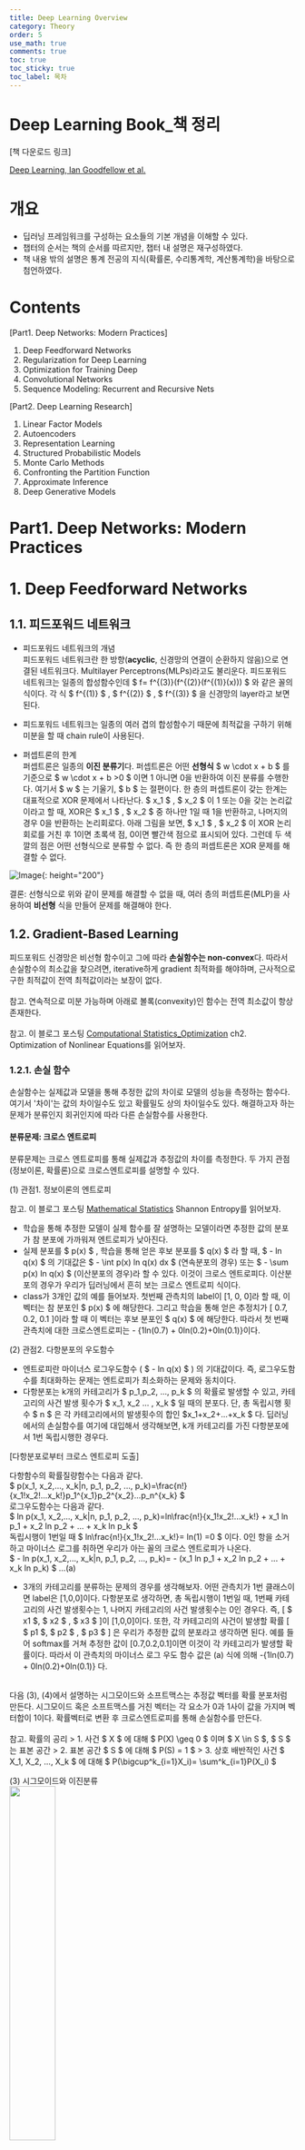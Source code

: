 ```yaml
---
title: Deep Learning Overview
category: Theory
order: 5
use_math: true
comments: true
toc: true
toc_sticky: true
toc_label: 목차
---
```


# Deep Learning Book_책 정리

[책 다운로드 링크] <br/>

[Deep Learning, Ian Goodfellow et al.](https://github.com/janishar/mit-deep-learning-book-pdf/blob/master/complete-book-pdf/Ian%20Goodfellow%2C%20Yoshua%20Bengio%2C%20Aaron%20Courville%20-%20Deep%20Learning%20(2017%2C%20MIT).pdf)

# 개요

- 딥러닝 프레임워크를 구성하는 요소들의 기본 개념을 이해할 수 있다. 
- 챕터의 순서는 책의 순서를 따르지만, 챕터 내 설명은 재구성하였다.
- 책 내용 밖의 설명은 통계 전공의 지식(확률론, 수리통계학, 계산통계학)을 바탕으로 첨언하였다.


# Contents
[Part1. Deep Networks: Modern Practices]

1. Deep Feedforward Networks
2. Regularization for Deep Learning
3. Optimization for Training Deep
4. Convolutional Networks
5. Sequence Modeling: Recurrent and Recursive Nets

[Part2. Deep Learning Research]

1. Linear Factor Models
2. Autoencoders
3. Representation Learning
4. Structured Probabilistic Models
5. Monte Carlo Methods
6. Confronting the Partition Function
7. Approximate Inference
8. Deep Generative Models

# Part1. Deep Networks: Modern Practices

# 1. Deep Feedforward Networks

## 1.1. 피드포워드 네트워크

- 피드포워드 네트워크의 개념 <br/>
피드포워드 네트워크란 한 방향(**acyclic**, 신경망의 연결이 순환하지 않음)으로 연결된 네트워크다. Multilayer Perceptrons(MLPs)라고도 불리운다. 피드포워드 네트워크는 일종의 합성함수인데 $ f= f^{(3)}(f^{(2)}(f^{(1)}(x))) $ 와 같은 꼴의 식이다. 각 식 $ f^{(1)} $ , $ f^{(2)} $ , $ f^{(3)} $ 을 신경망의 layer라고 보면 된다.
- 피드포워드 네트워크는 일종의 여러 겹의 합성함수기 때문에 최적값을 구하기 위해 미분을 할 때 chain rule이 사용된다. 

- 퍼셉트론의 한계 <br/>
퍼셉트론은 일종의 **이진 분류기**다. 퍼셉트론은 어떤 **선형식** $ w \cdot x + b $ 를 기준으로  $ w \cdot x + b >0 $ 이면  1 아니면 0을 반환하여 이진 분류를 수행한다. 여기서 $ w $ 는 기울기, $ b $ 는 절편이다. 한 층의 퍼셉트론이 갖는 한계는 대표적으로 XOR 문제에서 나타난다. $ x_1 $ , $ x_2 $ 이 1 또는 0을 갖는 논리값이라고 할 때, XOR은 $ x_1 $ , $ x_2 $ 중 하나만 1일 때 1을 반환하고, 나머지의 경우 0을 반환하는 논리회로다. 아래 그림을 보면, $ x_1 $ , $ x_2 $ 이 XOR 논리회로를 거친 후 1이면 초록색 점, 0이면 빨간색 점으로 표시되어 있다. 그런데 두 색깔의 점은
어떤 선형식으로 분류할 수 없다. 즉 한 층의 퍼셉트론은 XOR 문제를 해결할 수 없다.

![Image](https://res.cloudinary.com/practicaldev/image/fetch/s--O_kCr-s2--/c_imagga_scale,f_auto,fl_progressive,h_420,q_auto,w_1000/https://dev-to-uploads.s3.amazonaws.com/i/lkli02223oqhlac1jetz.png){: height="200"}

결론: 선형식으로 위와 같이 문제를 해결할 수 없을 때, 여러 층의 퍼셉트론(MLP)을 사용하여 **비선형** 식을 만들어 문제를 해결해야 한다.

## 1.2. Gradient-Based Learning

피드포워드 신경망은 비선형 함수이고 그에 따라 **손실함수는 non-convex**다. 따라서 손실함수의 최소값을 찾으려면, iterative하게 gradient 최적화를 해야하며, 근사적으로 구한 최적값이 전역 최적값이라는 보장이 없다. <br/>
<br/>
참고. 연속적으로 미분 가능하며 아래로 볼록(convexity)인 함수는 전역 최소값이 항상 존재한다. <br/>
<br/>
참고. 이 블로그 포스팅 [Computational Statistics_Optimization](https://yrk3434.github.io/Theory/Computational%20Statistics_Optimization/) ch2. Optimization of Nonlinear Equations를 읽어보자.

### 1.2.1. 손실 함수

손실함수는 실제값과 모델을 통해 추정한 값의 차이로 모델의 성능을 측정하는 함수다. 여기서 '차이'는 값의 차이일수도 있고 확률밀도 상의 차이일수도 있다. 해결하고자 하는 문제가 분류인지 회귀인지에 따라 다른 손실함수를 사용한다.
<br/>

#### 분류문제: 크로스 엔트로피

분류문제는 크로스 엔트로피를 통해 실제값과 추정값의 차이를 측정한다. 두 가지 관점(정보이론, 확률론)으로 크로스엔트로피를 설명할 수 있다.

(1) 관점1. 정보이론의 엔트로피 <br/>

참고. 이 블로그 포스팅 [Mathematical Statistics](https://yrk3434.github.io/Theory/Mathematical%20Statistics/)  Shannon Entropy를 읽어보자.

- 학습을 통해 추정한 모델이 실제 함수를 잘 설명하는 모델이라면 추정한 값의 분포가 참 분포에 가까워져 엔트로피가 낮아진다. 
- 실제 분포를 $ p(x) $ , 학습을 통해 얻은 후보 분포를 $ q(x) $ 라 할 때, $ - ln q(x) $ 의 기대값은 $ - \int p(x) ln q(x) dx $ (연속분포의 경우) 또는  $ - \sum p(x) ln q(x) $ (이산분포의 경우)라 할 수 있다. 이것이 크로스 엔트로피다. 이산분포의 경우가 우리가 딥러닝에서 흔히 보는 크로스 엔트로피 식이다.
- class가 3개인 값의 예를 들어보자. 첫번째 관측치의 label이 [1, 0, 0]라 할 때, 이 벡터는 참 분포인 $ p(x) $ 에 해당한다. 그리고 학습을 통해 얻은 추정치가 [ 0.7, 0.2, 0.1 ]이라 할 때 이 벡터는 후보 분포인 $ q(x) $ 에 해당한다. 따라서 첫 번째 관측치에 대한 크로스엔트로피는 - {1ln(0.7) + 0ln(0.2)+0ln(0.1)}이다.

(2) 관점2. 다항분포의 우도함수 <br/>

- 엔트로피란 마이너스 로그우도함수 ( $ - ln q(x) $ ) 의 기대값이다. 즉, 로그우도함수를 최대화하는 문제는 엔트로피가 최소화하는 문제와 동치이다.
- 다항분포는 k개의 카테고리가 $ p_1,p_2, ..., p_k $ 의 확률로 발생할 수 있고, 카테고리의 사건 발생 횟수가 $ x_1, x_2 ... , x_k $ 일 때의 분포다. 단, 총 독립시행 횟수 $ n $ 은 각 카테고리에서의 발생횟수의 합인 $x_1+x_2+...+x_k $ 다. 딥러닝에서의 손실함수를 여기에 대입해서 생각해보면, k개 카테고리를 가진 다항분포에서 1번 독립시행한 경우다.
 
[다항분포로부터 크로스 엔트로피 도출] <br/>

다항함수의 확률질량함수는 다음과 같다. <br/>
$ p(x_1, x_2,..., x_k|n, p_1, p_2, ..., p_k)=\frac{n!}{x_1!x_2!...x_k!}p_1^{x_1}p_2^{x_2}...p_n^{x_k} $ 
<br/>
로그우도함수는 다음과 같다. <br/>
$ ln p(x_1, x_2,..., x_k|n, p_1, p_2, ..., p_k)=ln\frac{n!}{x_1!x_2!...x_k!} + x_1 ln p_1 + x_2 ln p_2 + ... + x_k ln p_k $ <br/>
독립시행이 1번일 때 $ ln\frac{n!}{x_1!x_2!...x_k!}= ln(1) =0 $ 이다. 0인 항을 소거하고 마이너스 로그를 취하면 우리가 아는 꼴의 크로스 엔트로피가 나온다. <br/>
$ - ln p(x_1, x_2,..., x_k|n, p_1, p_2, ..., p_k)= - (x_1 ln p_1 + x_2 ln p_2 + ... + x_k ln p_k) $ ...(a)

- 3개의 카테고리를 분류하는 문제의 경우를 생각해보자. 어떤 관측치가 1번 클래스이면 label은 [1,0,0]이다. 다항분포로 생각하면, 총 독립시행이 1번일 때, 1번째 카테고리의 사건 발생횟수는 1, 나머지 카테고리의 사건 발생횟수는 0인 경우다. 즉, [ $ x1 $, $ x2 $ , $ x3 $ ]이 [1,0,0]이다. 또한, 각 카테고리의 사건이 발생할 확률  [ $ p1 $, $ p2 $ , $ p3 $ ] 은 우리가 추정한 값의 분포라고 생각하면 된다. 예를 들어 softmax를 거쳐 추정한 값이 [0.7,0.2,0.1]이면 이것이 각 카테고리가 발생할 확률이다. 따라서 이 관측치의 마이너스 로그 우도 함수 값은 (a) 식에 의해 -{1ln(0.7) + 0ln(0.2)+0ln(0.1)} 다. 

<br/>
다음 (3), (4)에서 설명하는 시그모이드와 소프트맥스는 추정값 벡터를 확률 분포처럼 만든다. 시그모이드 혹은 소프트맥스를 거친 벡터는 각 요소가 0과 1사이 값을 가지며 벡터합이 1이다. 확률벡터로 변환 후 크로스엔트로피를 통해 손실함수를 만든다. <br/>

<br/>
참고. 확률의 공리 
> 1. 사건 $ X $ 에 대해 $ P(X) \geq 0 $ 이며 $ X \in S $, $ S $ 는 표본 공간
> 2. 표본 공간 $ S $ 에 대해 $ P(S) = 1 $
> 3. 상호 배반적인 사건 $ X_1, X_2, ..., X_k $ 에 대해 $ P(\bigcup^k_{i=1}X_i)= \sum^k_{i=1}P(X_i) $

<br/>

(3) 시그모이드와 이진분류 <br/>
<img src="https://upload.wikimedia.org/wikipedia/commons/thumb/2/2f/Error_Function.svg/1280px-Error_Function.svg.png" width="40%">

- 클래스가 1개(사건이 발생, 즉 해당 label이거나 아니거나로 해석, 다항분포에서의 클래스 수 k=1), 독립시행 1번인 다항분포에 해당한다. 즉 베르누이 분포에 해당한다.
- 시그모이드 함수: $ \sigma(x) = \frac{1}{1+e^{-x}} $
- 클래스에 해당할 확률은 $ \sigma(x) $, 클래스에 해당하지 않을 확률은 $ 1-\sigma(x) $
- 위 시그모이드 변환 그래프를 보면 $ x $ 가 절대값이 큰 음수일 때 변환된 값은 0에 가까워져 graident가 소실된다. 따라서 시그모이드 층을 거친 벡터의 손실함수로 크로스엔트로피를 사용하지 않고 MSE를 쓰면 예측이 매우 부정확해진다.

(4) 소프트맥스와 다항분류
- 클래스가 2개 이상, 독립시행이 1번인 다항분포에 해당한다.
- 소프트맥스 함수: $ k $ 개 요소를 가진 벡터 $ x =(x_1, x_2, ...,x_k) $에 대해 $ \sigma x_i = \frac{ e^{x_i} }{ \sum^k_{j=1} e^{x_j} } $  
		
#### 회귀문제: MSE
- 회귀 문제의 경우 모델을 통해 추정한 값과 참값 간 손실함수로 MSE를 사용한다.
- $ MSE=\frac{1}{n} \sum^n_{i=1} (Y_i - \hat{Y_i})^2 $ , 단 $ Y_i $ 는 참값, $ \hat{Y_i} $ 는 

## 1.3. Hidden Units
이 챕터에서는 은닉층의 활성화함수에 대해 살펴보겟다. <br/>
딥러닝에서 주로 사용하는 활성함수들은 모든 정의역에 대해 미분가능한 것은 아니다. ReLU의 경우 0 이하의 정의역에서는 미분값이 0인데 파라미터를 0으로 추정하는 것은 바라는 바가 아니다. 이 이슈에 대해서는 뒤 챕터 3. Optimization for Training Deep에서 다루겠다.

### 1.3.1. ReLU와 ReLU의 일반화 버전
활성화함수의 역할은 레이어를 통과한 식 $ W^T x+b $ 을 아핀변환 $ g $ 하는 것이다. <br/>
$ h = g(W^T x+b) $   <br/>
단순하게 이야기하자면, 활성화 함수는 레이어를 통과한 결과값의 성질을 유지하되 값의 범위를 shift하는 역할을 한다. 다음 그림을 보면 아핀변환 후 A라는 정보는 유지하되 정보의 각도와 위치가 바뀌었다.<br/>
![Image](https://homepages.inf.ed.ac.uk/rbf/HIPR2/affineb.gif)

<br/>
다음은 기본적인 ReLU와 일반화된 버전의 ReLU다. <br/>

<img src="https://paperswithcode.com/media/methods/new_act.jpg" width="100%">

a. 기본형
- ReLu: $ g(z) = max ( 0,z ) $ 기본 ReLU는 음수의 정의역에 대해 모두 0으로 반환 <br/>

b. 변형 
- $ z_i<0 $ 구간에 대해 활성함수를 가중합 $ h_i = g(z, \alpha)_i = max(0,z_i) + \alpha_i min(0, z_i) $ 으로 수정. 단, $ \alpha $ 는  0이 아닌 기울기   <br/>
- Absolute Value Rectification: $ \alpha=-1 $인 버전. 이 경우 $ g(z) =  \lvert z  \lvert $  <br/>
- Leaky ReLU: $ \alpha $ 값이 0.01과 같이 작은 값으로 고정  <br/>

### 1.3.2. Logistic Sigmoid & Hyperbolic Tangent

<img src="https://www.researchgate.net/profile/Junxi-Feng/publication/335845675/figure/fig3/AS:804124836765699@1568729709680/Commonly-used-activation-functions-a-Sigmoid-b-Tanh-c-ReLU-and-d-LReLU.ppm" width="60%">

- Sigmoid Activation: $ g(z) = \sigma (z) $  <br/> 
binary classification에서 positive일 확률을 구하는 활성화 함수, 절대값이 큰 음수 값은 0에 가까운 값으로 활성화되고, 절대값이 큰 양수 값은 1에 가까운 값으로 활성화(saturation), gradient 기반의 파라미터 추정에서는 파라미터의 전달이 0이면 좋지 않기 때문에, sigmoid 활성화 함수는 주로 hidden layer가 아닌 output layer에 적용됨 <br/> 
- Hyperbolic Tangent Activation: $ g(z) = tanh(z) $   <br/> 
 $ \sigma(0) = \frac{1}{2} $ 인데 반해 $ \tanh(0) = 0 $ <br/> 이라는 점에서 $ z=0 $ 부근에서 tanh가 sigmoid보다 identity 함수(y=x)과 비슷하다. 이러한 특징은 $ tanh $ 활성 함수를 사용했을 때 파라미터 최적화를 하는 학습을 용이하게 한다.
- 두 활성 함수의 관계: $ tanh(z) = 2 \sigma (2z) -1 $

### 1.3.3. Other Hidden Units
<img src="https://www.researchgate.net/profile/Joel-Dapello/publication/325022755/figure/fig9/AS:624102360494083@1525809006987/Alternative-activation-functions.png" width="45%">
<img src="https://atcold.github.io/pytorch-Deep-Learning/images/week11/11-1/Hardtanh.png" width="45%">

- Softmax
- Radial basis function
- Softplus
- Hard tanh

## 1.4. Architecture Design
아키텍쳐란 신경망의 레이어의 개수와 연결 상태 전반의 디자인을 의미한다.
첫번째 층 $ h^{(1)} = g^{(1)} (W^{(1)T}x + b^{(1)} $ , 두번째 층 $ h^{(2)} = g^{(2)} (W^{(2)T} h^{(1)} + b^{(2)} $ , ... 와 같이 대부분의 구조는 chain 구조로 나열된다. 
신경망을 구성할 때 고려할 점은 한 레이어 당 레이어의 width와 레이어 연결의 depth다.

### 1.4.1. Universal Approximation Properties and Depth
선형 모형은 손실함수(선형식의 제곱합 꼴)가 아래로볼록(convex) 함수여서 손실함수를 최소로 만드는 파라미터를 추정하는 것이 쉽다. 반면 신경망은 비선형 함수여서 손실함수를 최소화하는 파라미터를 추정하는 것이 어렵다. **universal approximation theorem**(Hornik et al., 1989; Cybenko, 1989)에 의하면 (1) 선형 output layer와 (2) *squashing 활성화 함수를 가진 (3) 피드포워드 신경망이라면, 어떤 복잡한 함수(Borel 측도 가능 함수라면 어떤 함수라도, (확률)측도론 참조)도 근사할 수 있다. 다시 말하자면, closed & bounded(해석학 참조) N차 실수 공간 상의 연속 함수에 대해 신경망으로 근사할 수 있다. <br/>
<br/>
참고. *squashing 함수: 아웃풋 값을 뭉개는 함수, 시그모이드 함수와 같이 아웃풋을 작은 값의 범위로 변환 <br/>

큰 MLP가 어떤 함수도 근사할 수 있다는 사실과는 별개로 신경망이 **학습**을 통해 제대로 True 함수에 근사할 수 있는지는 보장할 수 없다. 근사하고자 하는 함수에 적절한 최적화 방법을 선택하는 것, 과적합 없이 훈련하는 것 등의 이슈를 해결하지 않는 한 신경망이 True 함수에 근사할 수 없다. 또한 적절한 근사함수를 만들기 위해 얼마나 깊게, 효율적으로 신경망을 만들어야 하는지는 알 수 없다.  <br/>

hidden layer 당 $ d $ 개의 input 개수, $ l $ 층의 깊이, $ n$ 개의 units을 가질 때 선형 분할 된 영역의 수는 다음과 같다. <br/>
$ \mathcal{O}( \begin{pmatrix} n \\ d \end{pmatrix}^{(d-1)} n^d ) $


# 2. Regularization for Deep Learning

# 3. Optimization for Training Deep

# 4. Convolutional Networks

# 5. Sequence Modeling: Recurrent and Recursive Nets


# Part2. Deep Learning Research

# 1. Linear Factor Models

# 2. Autoencoders

# 3. Representation Learning

# 4. Structured Probabilistic Models

# 5. Monte Carlo Methods

# 6.Confronting the Partition Function

# 7. Approximate Inference

# 8. Deep Generative Models
